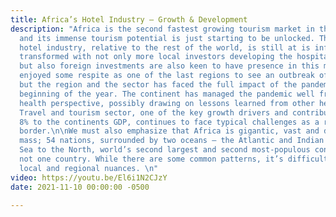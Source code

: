 ```yaml
---
title: Africa’s Hotel Industry – Growth & Development
description: "Africa is the second fastest growing tourism market in the world now
  and its immense tourism potential is just starting to be unlocked. The Africa’s
  hotel industry, relative to the rest of the world, is still at is infancy, is being
  transformed with not only more local investors developing the hospitality sector,
  but also foreign investments are also keen to have presence in this market.\n\nAfrica
  enjoyed some respite as one of the last regions to see an outbreak of COVID-19,
  but the region and the sector has faced the full impact of the pandemic since the
  beginning of the year. The continent has managed the pandemic well from a public
  health perspective, possibly drawing on lessons learned from other health crises.
  Travel and tourism sector, one of the key growth drivers and contributing more than
  8% to the continents GDP, continues to face typical challenges as a result of closed
  border.\n\nWe must also emphasize that Africa is gigantic, vast and diverse land
  mass; 54 nations, surrounded by two oceans – the Atlantic and Indian and the Mediterranean
  Sea to the North, world’s second largest and second most-populous continent. It’s
  not one country. While there are some common patterns, it’s difficult to overlook
  local and regional nuances. \n"
video: https://youtu.be/El6i1N2CJzY
date: 2021-11-10 00:00:00 -0500

---
```

